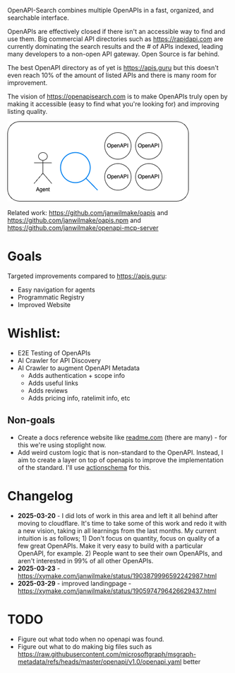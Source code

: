 OpenAPI-Search combines multiple OpenAPIs in a fast, organized, and searchable interface.

OpenAPIs are effectively closed if there isn't an accessible way to find and use them. Big commercial API directories such as https://rapidapi.com are currently dominating the search results and the # of APIs indexed, leading many developers to a non-open API gateway. Open Source is far behind.

The best OpenAPI directory as of yet is https://apis.guru but this doesn't even reach 10% of the amount of listed APIs and there is many room for improvement.

The vision of https://openapisearch.com is to make OpenAPIs truly open by making it accessible (easy to find what you're looking for) and improving listing quality.

![](explorer.drawio.png)

Related work: https://github.com/janwilmake/oapis and https://github.com/janwilmake/oapis.npm and https://github.com/janwilmake/openapi-mcp-server

# Goals

Targeted improvements compared to https://apis.guru:

- Easy navigation for agents
- Programmatic Registry
- Improved Website

# Wishlist:

- E2E Testing of OpenAPIs
- AI Crawler for API Discovery
- AI Crawler to augment OpenAPI Metadata
  - Adds authentication + scope info
  - Adds useful links
  - Adds reviews
  - Adds pricing info, ratelimit info, etc

## Non-goals

- Create a docs reference website like [readme.com](https://readme.com) (there are many) - for this we're using stoplight now.
- Add weird custom logic that is non-standard to the OpenAPI. Instead, I aim to create a layer on top of openapis to improve the implementation of the standard. I'll use [actionschema](https://actionschema.com) for this.

# Changelog

- **2025-03-20** - I did lots of work in this area and left it all behind after moving to cloudflare. It's time to take some of this work and redo it with a new vision, taking in all learnings from the last months. My current intuition is as follows; 1) Don't focus on quantity, focus on quality of a few great OpenAPIs. Make it very easy to build with a particular OpenAPI, for example. 2) People want to see their own OpenAPIs, and aren't interested in 99% of all other OpenAPIs.
- **2025-03-23** - https://xymake.com/janwilmake/status/1903879996592242987.html
- **2025-03-29** - improved landingpage - https://xymake.com/janwilmake/status/1905974796426629437.html

# TODO

- Figure out what todo when no openapi was found.
- Figure out what to do making big files such as https://raw.githubusercontent.com/microsoftgraph/msgraph-metadata/refs/heads/master/openapi/v1.0/openapi.yaml better
